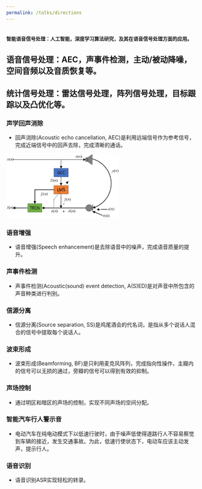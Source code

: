 ```yaml
---
permalink: /talks/directions
---
```



## <font size=2>智能语音信号处理：人工智能，深度学习算法研究，及其在语音信号处理方面的应用。</font>
## 语音信号处理：AEC，声事件检测，主动/被动降噪，空间音频以及音质恢复等。
## 统计信号处理：雷达信号处理，阵列信号处理，目标跟踪以及凸优化等。


### 声学回声消除
- 回声消除(Acoustic echo cancellation, AEC)是利用远端信号作为参考信号，完成近端信号中的回声去除，完成清晰的通话。
 <img src="/images/aec.jpg" alt="image" width="300" height="auto">

 
### 语音增强  
- 语音增强(Speech enhancement)是去除语音中的噪声，完成语音质量的提升。

### 声事件检测
- 声事件检测(Acoustic(sound) event detection, A(S)ED)是对声音中所包含的声音种类进行判别。 

### 信源分离
- 信源分离(Source separation, SS)是鸡尾酒会的代名词，是指从多个说话人混合的信号中提取每个说话人。 

### 波束形成
- 波束形成(Beamforming, BF)是只利用麦克风阵列，完成指向性操作，主瓣内的信号可以无损的通过，旁瓣的信号可以得到有效的抑制。 

### 声场控制
- 通过明区和暗区的声场的控制，实现不同声场的空间分配。

### 智能汽车行人警示音
- 电动汽车在纯电动模式下以低速行驶时，由于噪声低使得道路行人不容易察觉到车辆的接近，发生交通事故。为此，低速行使状态下，电动车应该主动发声，提示行人。

### 语音识别
- 语音识别ASR实现轻松的转录。
